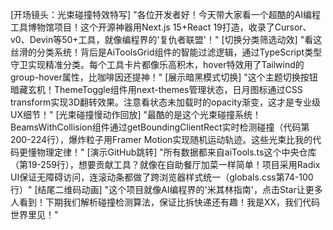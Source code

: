 [开场镜头：光束碰撞特效特写]
"各位开发者好！今天带大家看一个超酷的AI编程工具博物馆项目！这个开源神器用Next.js 15+React 19打造，收录了Cursor、v0、Devin等50+工具，就像编程界的'复仇者联盟'！"
[切换分类筛选动效]
"看这丝滑的分类系统！背后是AiToolsGrid组件的智能过滤逻辑，通过TypeScript类型守卫实现精准分类。每个工具卡片都像乐高积木，hover特效用了Tailwind的group-hover属性，比咖啡因还提神！"
[展示暗黑模式切换]
"这个主题切换按钮暗藏玄机！ThemeToggle组件用next-themes管理状态，日月图标通过CSS transform实现3D翻转效果。注意看状态未加载时的opacity渐变，这才是专业级UX细节！"
[光束碰撞慢动作回放]
"最酷的是这个光束碰撞系统！BeamsWithCollision组件通过getBoundingClientRect实时检测碰撞（代码第200-224行），爆炸粒子用Framer Motion实现随机运动轨迹。这些光束比我的代码更懂物理定律！"
[演示GitHub跳转]
"所有数据都来自aiTools.ts这个中央仓库（第19-259行），想要贡献工具？就像在自助餐厅加菜一样简单！项目采用Radix UI保证无障碍访问，连滚动条都做了跨浏览器样式统一（globals.css第74-100行）"
[结尾二维码动画]
"这个项目就像AI编程界的'米其林指南'，点击Star让更多人看到！下期我们解析碰撞检测算法，保证比拆快递还有趣！我是XX，我们代码世界里见！"
